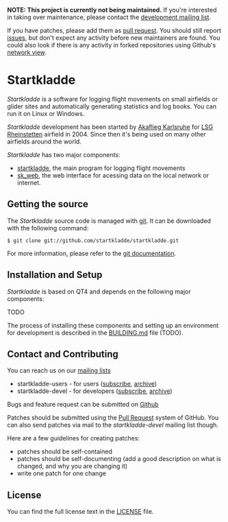 **NOTE: This project is currently not being maintained.** If you're interested
in taking over maintenance, please contact the [development mailing
list][startkladde-devel].

If you have patches, please add them as [pull request][pulls]. You should still
report [issues][issues], but don't expect any activity before new maintainers are
found. You could also look if there is any activity in forked repositories using
Github's [network view](https://github.com/startkladde/startkladde/network).

# Startkladde

*Startkladde* is a software for logging flight movements on small airfields or
glider sites and automatically generating statistics and log books. You can run
it on Linux or Windows.

*Startkladde* development has been started by
[Akaflieg Karlsruhe](//www.akaflieg.uni-karlsruhe.de/) for
[LSG Rheinstetten](http://www.lsg-rheinstetten.de) airfield in 2004. Since then
it's being used on many other airfields around the world.

*Startkladde* has two major components:
* [startkladde](//github.com/startkladde/startkladde), the main program for logging flight movements
* [sk_web](//github.com/startkladde/sk_web), the web interface for acessing data on the local network or internet.

## Getting the source

The *Startkladde* source code is managed with [git](http://www.git-scm.com/).
It can be downloaded with the following command:

    $ git clone git://github.com/startkladde/startkladde.git

For more information, please refer to the [git documentation](http://git-scm.com/documentation).

## Installation and Setup

*Startkladde* is based on QT4 and depends on the following major components:

TODO

The process of installing these components and setting up an environment for
development is described in the [BUILDING.md](BUILDING.md) file (TODO).

## Contact and Contributing

You can reach us on our [mailing lists](http://sourceforge.net/mail/?group_id=123075)
* startkladde-users - for users ([subscribe][startkladde-users], [archive](http://sourceforge.net/mailarchive/forum.php?forum_name=startkladde-users))
* startkladde-devel - for developers ([subscribe][startkladde-devel], [archive](http://sourceforge.net/mailarchive/forum.php?forum_name=startkladde-devel))

Bugs and feature request can be submitted on
[Github][issues]

Patches should be submitted using the
[Pull Request][pulls] system of
GitHub.
You can also send patches via mail to the *startkladde-devel* mailing list though.

Here are a few guidelines for creating patches:

- patches should be self-contained
- patches should be self-documenting
  (add a good description on what is changed, and why you are changing it)
- write one patch for one change

## License

You can find the full license text in the [LICENSE](LICENSE) file.

[startkladde-devel]: https://lists.sourceforge.net/lists/listinfo/startkladde-devel
[startkladde-users]: https://lists.sourceforge.net/lists/listinfo/startkladde-users
[issues]: https://github.com/startkladde/startkladde/issues
[pulls]: https://github.com/startkladde/startkladde/pulls
